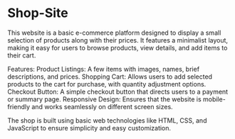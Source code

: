 # Shop-Site
This website is a basic e-commerce platform designed to display a small selection of products along with their prices. It features a minimalist layout, making it easy for users to browse products, view details, and add items to their cart.

Features:
Product Listings: A few items with images, names, brief descriptions, and prices.
Shopping Cart: Allows users to add selected products to the cart for purchase, with quantity adjustment options.
Checkout Button: A simple checkout button that directs users to a payment or summary page.
Responsive Design: Ensures that the website is mobile-friendly and works seamlessly on different screen sizes.

The shop is built using basic web technologies like HTML, CSS, and JavaScript to ensure simplicity and easy customization.
